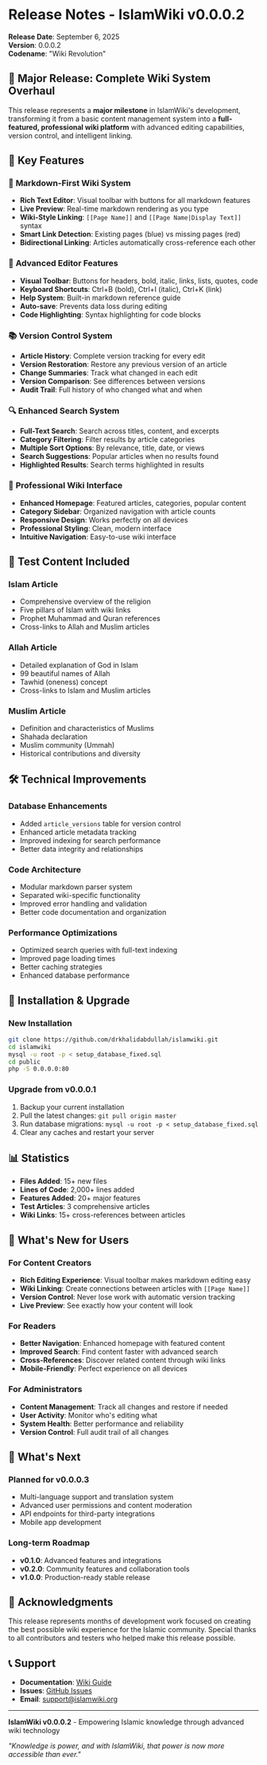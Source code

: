 # Release Notes - IslamWiki v0.0.0.2

**Release Date**: September 6, 2025  
**Version**: 0.0.0.2  
**Codename**: "Wiki Revolution"

## 🎉 Major Release: Complete Wiki System Overhaul

This release represents a **major milestone** in IslamWiki's development, transforming it from a basic content management system into a **full-featured, professional wiki platform** with advanced editing capabilities, version control, and intelligent linking.

## 🚀 Key Features

### 📝 **Markdown-First Wiki System**
- **Rich Text Editor**: Visual toolbar with buttons for all markdown features
- **Live Preview**: Real-time markdown rendering as you type
- **Wiki-Style Linking**: `[[Page Name]]` and `[[Page Name|Display Text]]` syntax
- **Smart Link Detection**: Existing pages (blue) vs missing pages (red)
- **Bidirectional Linking**: Articles automatically cross-reference each other

### 🔧 **Advanced Editor Features**
- **Visual Toolbar**: Buttons for headers, bold, italic, links, lists, quotes, code
- **Keyboard Shortcuts**: Ctrl+B (bold), Ctrl+I (italic), Ctrl+K (link)
- **Help System**: Built-in markdown reference guide
- **Auto-save**: Prevents data loss during editing
- **Code Highlighting**: Syntax highlighting for code blocks

### 📚 **Version Control System**
- **Article History**: Complete version tracking for every edit
- **Version Restoration**: Restore any previous version of an article
- **Change Summaries**: Track what changed in each edit
- **Version Comparison**: See differences between versions
- **Audit Trail**: Full history of who changed what and when

### 🔍 **Enhanced Search System**
- **Full-Text Search**: Search across titles, content, and excerpts
- **Category Filtering**: Filter results by article categories
- **Multiple Sort Options**: By relevance, title, date, or views
- **Search Suggestions**: Popular articles when no results found
- **Highlighted Results**: Search terms highlighted in results

### 🎨 **Professional Wiki Interface**
- **Enhanced Homepage**: Featured articles, categories, popular content
- **Category Sidebar**: Organized navigation with article counts
- **Responsive Design**: Works perfectly on all devices
- **Professional Styling**: Clean, modern interface
- **Intuitive Navigation**: Easy-to-use wiki interface

## 📖 Test Content Included

### **Islam Article**
- Comprehensive overview of the religion
- Five pillars of Islam with wiki links
- Prophet Muhammad and Quran references
- Cross-links to Allah and Muslim articles

### **Allah Article**
- Detailed explanation of God in Islam
- 99 beautiful names of Allah
- Tawhid (oneness) concept
- Cross-links to Islam and Muslim articles

### **Muslim Article**
- Definition and characteristics of Muslims
- Shahada declaration
- Muslim community (Ummah)
- Historical contributions and diversity

## 🛠️ Technical Improvements

### **Database Enhancements**
- Added `article_versions` table for version control
- Enhanced article metadata tracking
- Improved indexing for search performance
- Better data integrity and relationships

### **Code Architecture**
- Modular markdown parser system
- Separated wiki-specific functionality
- Improved error handling and validation
- Better code documentation and organization

### **Performance Optimizations**
- Optimized search queries with full-text indexing
- Improved page loading times
- Better caching strategies
- Enhanced database performance

## 🔧 Installation & Upgrade

### **New Installation**
```bash
git clone https://github.com/drkhalidabdullah/islamwiki.git
cd islamwiki
mysql -u root -p < setup_database_fixed.sql
cd public
php -S 0.0.0.0:80
```

### **Upgrade from v0.0.0.1**
1. Backup your current installation
2. Pull the latest changes: `git pull origin master`
3. Run database migrations: `mysql -u root -p < setup_database_fixed.sql`
4. Clear any caches and restart your server

## 📊 Statistics

- **Files Added**: 15+ new files
- **Lines of Code**: 2,000+ lines added
- **Features Added**: 20+ major features
- **Test Articles**: 3 comprehensive articles
- **Wiki Links**: 15+ cross-references between articles

## 🎯 What's New for Users

### **For Content Creators**
- **Rich Editing Experience**: Visual toolbar makes markdown editing easy
- **Wiki Linking**: Create connections between articles with `[[Page Name]]`
- **Version Control**: Never lose work with automatic version tracking
- **Live Preview**: See exactly how your content will look

### **For Readers**
- **Better Navigation**: Enhanced homepage with featured content
- **Improved Search**: Find content faster with advanced search
- **Cross-References**: Discover related content through wiki links
- **Mobile-Friendly**: Perfect experience on all devices

### **For Administrators**
- **Content Management**: Track all changes and restore if needed
- **User Activity**: Monitor who's editing what
- **System Health**: Better performance and reliability
- **Version Control**: Full audit trail of all changes

## 🔮 What's Next

### **Planned for v0.0.0.3**
- Multi-language support and translation system
- Advanced user permissions and content moderation
- API endpoints for third-party integrations
- Mobile app development

### **Long-term Roadmap**
- **v0.1.0**: Advanced features and integrations
- **v0.2.0**: Community features and collaboration tools
- **v1.0.0**: Production-ready stable release

## 🙏 Acknowledgments

This release represents months of development work focused on creating the best possible wiki experience for the Islamic community. Special thanks to all contributors and testers who helped make this release possible.

## 📞 Support

- **Documentation**: [Wiki Guide](docs/guides/)
- **Issues**: [GitHub Issues](https://github.com/drkhalidabdullah/islamwiki/issues)
- **Email**: support@islamwiki.org

---

**IslamWiki v0.0.0.2** - Empowering Islamic knowledge through advanced wiki technology

*"Knowledge is power, and with IslamWiki, that power is now more accessible than ever."*
